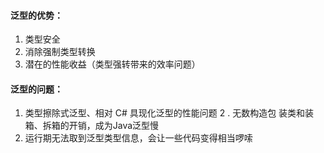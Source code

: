 #### 泛型的优势：
1. 类型安全
2. 消除强制类型转换
3. 潜在的性能收益（类型强转带来的效率问题）
#### 泛型的问题：
1. 类型擦除式泛型、相对 C# 具现化泛型的性能问题
2 . 无数构造包 装类和装箱、拆箱的开销，成为Java泛型慢
3. 运行期无法取到泛型类型信息，会让一些代码变得相当啰嗦